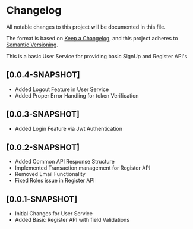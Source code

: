 <!-- markdownlint-disable-file no-duplicate-header -->

# Changelog

All notable changes to this project will be documented in this file.

The format is based on [Keep a Changelog](https://keepachangelog.com/en/1.0.0/),
and this project adheres to [Semantic Versioning](https://semver.org/spec/v2.0.0.html).

This is a basic User Service for providing basic SignUp and Register API's

## [0.0.4-SNAPSHOT]

- Added Logout Feature in User Service
- Added Proper Error Handling for token Verification

## [0.0.3-SNAPSHOT]

- Added Login Feature via Jwt Authentication

## [0.0.2-SNAPSHOT]

- Added Common API Response Structure
- Implemented Transaction management for Register API
- Removed Email Functionality
- Fixed Roles issue in Register API

## [0.0.1-SNAPSHOT]

- Initial Changes for User Service
- Added Basic Register API with field Validations